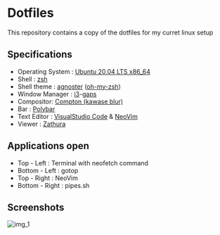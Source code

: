 # Dotfiles

This repository contains a copy of the dotfiles for my curret linux setup

## Specifications

* Operating System : [Ubuntu 20.04 LTS x86_64](https://ubuntu.com/download/desktop)
* Shell : [zsh](https://github.com/ohmyzsh/ohmyzsh/wiki/Installing-ZSH)
* Shell theme : [agnoster](https://github.com/agnoster/agnoster-zsh-theme) ([oh-my-zsh](https://ohmyz.sh/))
* Window Manager : [i3](https://i3wm.org/)-[gaps](https://github.com/Airblader/i3)
* Compositor: [Compton (kawase blur)](https://manpages.ubuntu.com/manpages/bionic/en/man1/compton.1.html)
* Bar : [Polybar](https://github.com/polybar/polybar)
* Text Editor : [VisualStudio Code](https://code.visualstudio.com/) & [NeoVim](https://neovim.io/)
* Viewer : [Zathura](https://pwmt.org/projects/zathura/)

## Applications open

* Top - Left : Terminal with neofetch command
* Bottom - Left : gotop
* Top - Right : NeoVim
* Bottom - Right : pipes.sh


## Screenshots

![img_1](https://github.com/vini7148/dotfiles/blob/master/ScreenShots/ss_3.png)
